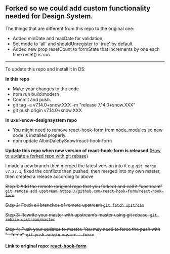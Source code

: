 ## Forked so we could add custom functionality needed for Design System.

The things that are different from this repo to the original one:

- Added minDate and maxDate for validation,
- Set mode to 'all' and shouldUnregister to 'true' by default
- Added new prop resetCount to formState that increments by one each time reset() is run

---

To update this repo and install it in DS:

**In this repo**

- Make your changes to the code
- npm run build:modern
- Commit and push.
- git tag -a v7.14.0+snow.XXX -m "release 7.14.0+snow.XXX"
- git push origin v7.14.0+snow.XXX

**In uxui-snow-designsystem repo**

- You might need to remove react-hook-form from node_modules so new code is installed properly.
- npm update AlbinDalebySnow/react-hook-form

**Update this repo when new version of react-hook-form is released**
([How to update a forked repo with git rebase](https://medium.com/@topspinj/how-to-git-rebase-into-a-forked-repo-c9f05e821c8a))

I made a new branch then merged the latest version into it e.g `git merge v7.27.1`, fixed the conflicts then pushed, then merged into my own master, then created a release according to above

~~Step 1: Add the remote (original repo that you forked) and call it “upstream”
`git remote add upstream https://github.com/react-hook-form/react-hook-form`~~

~~Step 2: Fetch all branches of remote upstream
`git fetch upstream`~~

~~Step 3: Rewrite your master with upstream’s master using git rebase.
`git rebase upstream/master`~~

~~Step 4: Push your updates to master. You may need to force the push with “--force”.
`git push origin master --force`~~

#### Link to original repo: [react-hook-form](https://github.com/react-hook-form/react-hook-form)

